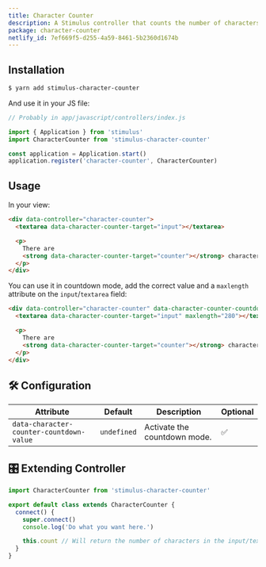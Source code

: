 ```yaml
---
title: Character Counter
description: A Stimulus controller that counts the number of characters in any input fields.
package: character-counter
netlify_id: 7ef669f5-d255-4a59-8461-5b2360d1674b
---
```


## Installation

```bash
$ yarn add stimulus-character-counter
```

And use it in your JS file:

```js
// Probably in app/javascript/controllers/index.js

import { Application } from 'stimulus'
import CharacterCounter from 'stimulus-character-counter'

const application = Application.start()
application.register('character-counter', CharacterCounter)
```

<DocsDemoLink package-name="character-counter"></DocsDemoLink>

## Usage

In your view:

```html
<div data-controller="character-counter">
  <textarea data-character-counter-target="input"></textarea>

  <p>
    There are
    <strong data-character-counter-target="counter"></strong> characters in this textarea.
  </p>
</div>
```

You can use it in countdown mode, add the correct value and a `maxlength` attribute on the `input`/`textarea` field:

```html
<div data-controller="character-counter" data-character-counter-countdown-value="true">
  <textarea data-character-counter-target="input" maxlength="280"></textarea>

  <p>
    There are
    <strong data-character-counter-target="counter"></strong> characters remaining.
  </p>
</div>
```

## 🛠 Configuration

| Attribute                                | Default     | Description                  | Optional |
| ---------------------------------------- | ----------- | ---------------------------- | -------- |
| `data-character-counter-countdown-value` | `undefined` | Activate the countdown mode. | ✅       |

## 🎛 Extending Controller

<DocsExtendingController>

```js
import CharacterCounter from 'stimulus-character-counter'

export default class extends CharacterCounter {
  connect() {
    super.connect()
    console.log('Do what you want here.')

    this.count // Will return the number of characters in the input/texterea.
  }
}
```

</DocsExtendingController>
